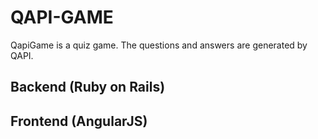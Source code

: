 # QAPI-GAME
QapiGame is a quiz game. The questions and answers are generated by QAPI.

## Backend (Ruby on Rails)

## Frontend (AngularJS)
